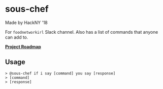 # sous-chef

Made by HackNY '18

For `foodnetworkirl` Slack channel.
Also has a list of commands that anyone can add to.

**[Project Roadmap](https://github.com/hackNY-labs-2018/sous-chef/projects/1)**

Usage
---
```
> @sous-chef if i say [command] you say [response]
> [command]
> [response]
```
